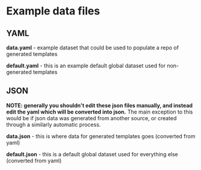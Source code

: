 # Example data files

## YAML

**data.yaml** - example dataset that could be used to populate a repo of generated templates

**default.yaml** - this is an example default global dataset used for non-generated templates

## JSON

**NOTE: generally you shouldn't edit these json files manually, and instead edit the yaml which will be converted into json.** The main exception to this would be if json data was generated from another source, or created through a similarly automatic process.

**data.json** - this is where data for generated templates goes (converted from yaml)

**default.json** - this is a default global dataset used for everything else (converted from yaml)
